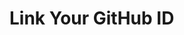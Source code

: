 <!-- ##DOCS-SOURCER-START
{"sourcePlugin":"Local File Copier","hash":"0204fbe00bb0c375d92bb4d13aaeefef"}
##DOCS-SOURCER-END -->

# Link Your GitHub ID
